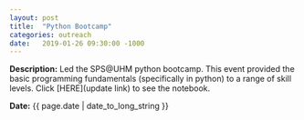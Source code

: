 ```yaml
---
layout: post
title:  "Python Bootcamp"
categories: outreach
date:   2019-01-26 09:30:00 -1000
---
```


**Description:** Led the SPS@UHM python bootcamp. This event provided the basic programming fundamentals (specifically in python) to a range of skill levels. Click [HERE](update link) to see the notebook.

**Date:**  {{ page.date | date_to_long_string }}
